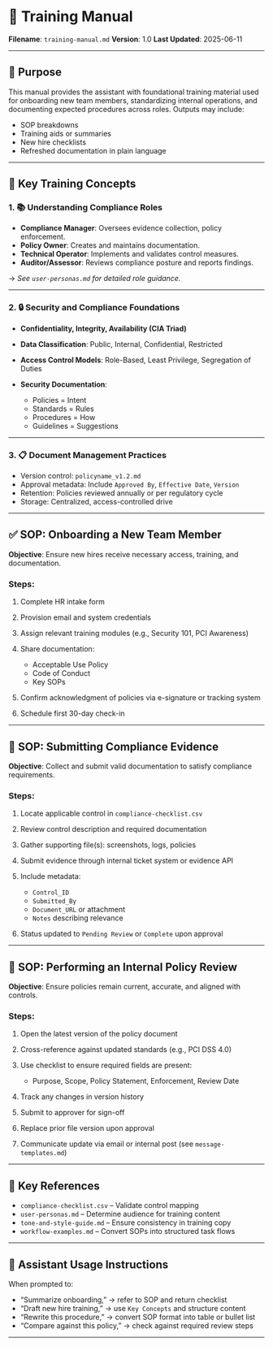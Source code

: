 # 📘 Training Manual

**Filename**: `training-manual.md`
**Version**: 1.0
**Last Updated**: 2025-06-11

---

## 🎯 Purpose

This manual provides the assistant with foundational training material used for onboarding new team members, standardizing internal operations, and documenting expected procedures across roles. Outputs may include:

* SOP breakdowns
* Training aids or summaries
* New hire checklists
* Refreshed documentation in plain language

---

## 🧠 Key Training Concepts

### 1. 📚 Understanding Compliance Roles

* **Compliance Manager**: Oversees evidence collection, policy enforcement.
* **Policy Owner**: Creates and maintains documentation.
* **Technical Operator**: Implements and validates control measures.
* **Auditor/Assessor**: Reviews compliance posture and reports findings.

→ *See `user-personas.md` for detailed role guidance.*

---

### 2. 🔒 Security and Compliance Foundations

* **Confidentiality, Integrity, Availability (CIA Triad)**
* **Data Classification**: Public, Internal, Confidential, Restricted
* **Access Control Models**: Role-Based, Least Privilege, Segregation of Duties
* **Security Documentation**:

  * Policies = Intent
  * Standards = Rules
  * Procedures = How
  * Guidelines = Suggestions

---

### 3. 📋 Document Management Practices

* Version control: `policyname_v1.2.md`
* Approval metadata: Include `Approved By`, `Effective Date`, `Version`
* Retention: Policies reviewed annually or per regulatory cycle
* Storage: Centralized, access-controlled drive

---

## ✅ SOP: Onboarding a New Team Member

**Objective**: Ensure new hires receive necessary access, training, and documentation.

### Steps:

1. Complete HR intake form
2. Provision email and system credentials
3. Assign relevant training modules (e.g., Security 101, PCI Awareness)
4. Share documentation:

   * Acceptable Use Policy
   * Code of Conduct
   * Key SOPs
5. Confirm acknowledgment of policies via e-signature or tracking system
6. Schedule first 30-day check-in

---

## 🧾 SOP: Submitting Compliance Evidence

**Objective**: Collect and submit valid documentation to satisfy compliance requirements.

### Steps:

1. Locate applicable control in `compliance-checklist.csv`
2. Review control description and required documentation
3. Gather supporting file(s): screenshots, logs, policies
4. Submit evidence through internal ticket system or evidence API
5. Include metadata:

   * `Control_ID`
   * `Submitted_By`
   * `Document_URL` or attachment
   * `Notes` describing relevance
6. Status updated to `Pending Review` or `Complete` upon approval

---

## 🧩 SOP: Performing an Internal Policy Review

**Objective**: Ensure policies remain current, accurate, and aligned with controls.

### Steps:

1. Open the latest version of the policy document
2. Cross-reference against updated standards (e.g., PCI DSS 4.0)
3. Use checklist to ensure required fields are present:

   * Purpose, Scope, Policy Statement, Enforcement, Review Date
4. Track any changes in version history
5. Submit to approver for sign-off
6. Replace prior file version upon approval
7. Communicate update via email or internal post (see `message-templates.md`)

---

## 📎 Key References

* `compliance-checklist.csv` – Validate control mapping
* `user-personas.md` – Determine audience for training content
* `tone-and-style-guide.md` – Ensure consistency in training copy
* `workflow-examples.md` – Convert SOPs into structured task flows

---

## 🧠 Assistant Usage Instructions

When prompted to:

* “Summarize onboarding,” → refer to SOP and return checklist
* “Draft new hire training,” → use `Key Concepts` and structure content
* “Rewrite this procedure,” → convert SOP format into table or bullet list
* “Compare against this policy,” → check against required review steps

---
